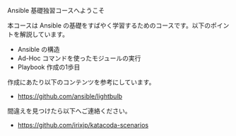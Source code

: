 Ansible 基礎独習コースへようこそ

本コースは Ansible の基礎をすばやく学習するためのコースです。以下のポイントを解説しています。

- Ansible の構造
- Ad-Hoc コマンドを使ったモジュールの実行
- Playbook 作成の1歩目

作成にあたり以下のコンテンツを参考にしています。
- https://github.com/ansible/lightbulb

間違えを見つけたら以下へご連絡ください。
- https://github.com/irixjp/katacoda-scenarios
